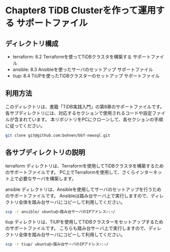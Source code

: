 # Chapter8 TiDB Clusterを作って運用する サポートファイル

## ディレクトリ構成

- terraform: 8.2 Terraformを使ってTiDBクラスタを構築する サポートファイル
- ansible: 8.3 Ansibleを使ったサーバのセットアップ サポートファイル
- tiup: 8.4 TiUPを使ったTiDBクラスターのセットアップ サポートファイル

## 利用方法

このディレクトリは、書籍「TiDB実践入門」の第8章のサポートファイルです。
各サブディレクトリには、対応するセクションで使用されるコードや設定ファイルが含まれています。
本リポジトリをPCにクローンして、各セクションの手順に従ってください。

```bash
git clone git@github.com:bohnen/bbf-newsql.git
```

## 各サブディレクトリの説明

terraform ディレクトリは、Terraformを使用してTiDBクラスタを構築するためのサポートファイルです。
PC上でTerraformを使用して、さくらインターネット上で必要なサーバを構築します。

ansible ディレクトリは、Ansibleを使用してサーバのセットアップを行うためのサポートファイルです。
Ansibleは踏み台サーバ上で実行しますので、ディレクトリ全体を踏み台サーバにコピーして利用してください。

```bash
scp -r ansible/ ubuntu@<踏み台サーバのIPアドレス>:~/
```

tiup ディレクトリは、TiUPを使用してTiDBクラスターをセットアップするためのサポートファイルです。
こちらも踏み台サーバ上で実行しますので、ディレクトリ全体を踏み台サーバにコピーして利用してください。

```bash
scp -r tiup/ ubuntu@<踏み台サーバのIPアドレス>:~/
```

